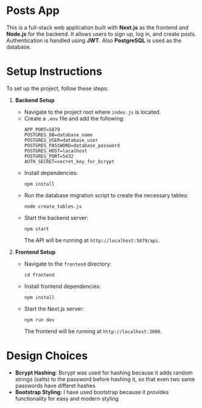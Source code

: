 # Posts App

This is a full-stack web application built with **Next.js** as the frontend and **Node.js** for the backend. It allows users to sign up, log in, and create posts. Authentication is handled using **JWT**. Also **PostgreSQL** is used as the database.

# Setup Instructions

To set up the project, follow these steps:

1. **Backend Setup**
   - Navigate to the project root where `index.js` is located.
   - Create a `.env` file and add the following:
     ```
     APP_PORT=5879
     POSTGRES_DB=database_name
     POSTGRES_USER=database_user
     POSTGRES_PASSWORD=database_password
     POSTGRES_HOST=localhost
     POSTGRES_PORT=5432
     AUTH_SECRET=secret_key_for_bcrypt
     ```
   - Install dependencies:
     ```
     npm install
     ```
   - Run the database migration script to create the necessary tables:
     ```
     node create_tables.js
     ```
   - Start the backend server:
     ```
     npm start
     ```
     The API will be running at `http://localhost:5879/api`.

2. **Frontend Setup**
   - Navigate to the `frontend` directory:
     ```
     cd frontend
     ```
   - Install frontend dependencies:
     ```
     npm install
     ```
   - Start the Next.js server:
     ```
     npm run dev
     ```
     The frontend will be running at `http://localhost:3000`.

# Design Choices

- **Bcrypt Hashing**: Bcrypt was used for hashing because it adds random strings (salts) to the password before hashing it, so that even two same passwords have differet hashes
- **Bootstrap Styling**: I have used bootstrap because it provides functionality for easy and modern styling

